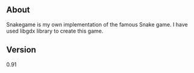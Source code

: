 <B>About</B>
--
Snakegame is my own implementation of the famous Snake game. I have used libgdx library to create this game.

<B>Version</B>
--
0.91
